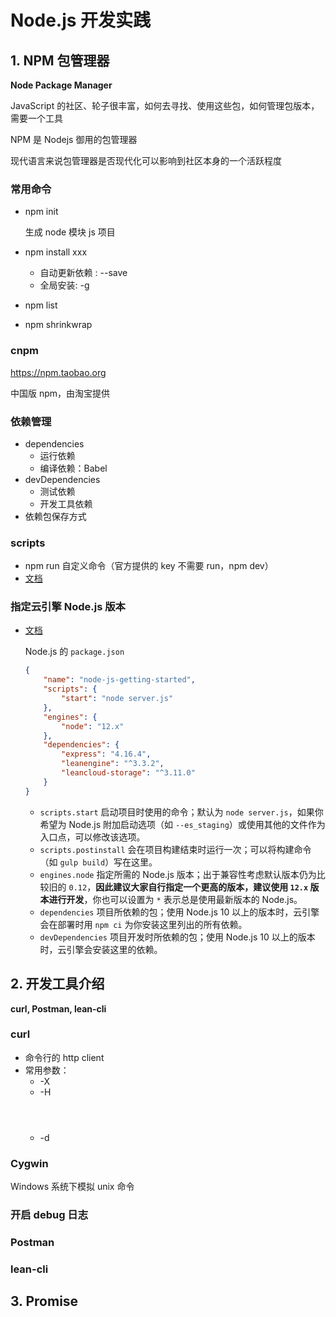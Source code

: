 # Node.js 开发实践
## 1. NPM 包管理器

**Node Package Manager**

JavaScript 的社区、轮子很丰富，如何去寻找、使用这些包，如何管理包版本，需要一个工具

NPM 是 Nodejs 御用的包管理器

现代语言来说包管理器是否现代化可以影响到社区本身的一个活跃程度

### 常用命令

- npm init

  生成 node 模块 js 项目

- npm install xxx

  - 自动更新依赖 : --save
  - 全局安装: -g

- npm list

- npm shrinkwrap

### cnpm

https://npm.taobao.org

中国版 npm，由淘宝提供

### 依赖管理

- dependencies
  - 运行依赖
  - 编译依赖：Babel
- devDependencies
  - 测试依赖
  - 开发工具依赖
- 依赖包保存方式

### scripts

- npm run 自定义命令（官方提供的 key 不需要 run，npm dev）
- [文档](https://docs.npmjs.com/misc/scripts)

### 指定云引擎 Node.js 版本

- [文档](https://leancloud.cn/docs/leanengine_webhosting_guide-node.html#package_json)

  Node.js 的 `package.json`

  ~~~json
  {
      "name": "node-js-getting-started",
      "scripts": {
          "start": "node server.js"
      },
      "engines": {
          "node": "12.x"
      },
      "dependencies": {
          "express": "4.16.4",
          "leanengine": "^3.3.2",
          "leancloud-storage": "^3.11.0"
      }
  }
  ~~~

  - `scripts.start` 启动项目时使用的命令；默认为 `node server.js`，如果你希望为 Node.js 附加启动选项（如 `--es_staging`）或使用其他的文件作为入口点，可以修改该选项。
  - `scripts.postinstall` 会在项目构建结束时运行一次；可以将构建命令（如 `gulp build`）写在这里。
  - `engines.node` 指定所需的 Node.js 版本；出于兼容性考虑默认版本仍为比较旧的 `0.12`，**因此建议大家自行指定一个更高的版本，建议使用 `12.x` 版本进行开发**，你也可以设置为 `*` 表示总是使用最新版本的 Node.js。
  - `dependencies` 项目所依赖的包；使用 Node.js 10 以上的版本时，云引擎会在部署时用 `npm ci` 为你安装这里列出的所有依赖。
  - `devDependencies` 项目开发时所依赖的包；使用 Node.js 10 以上的版本时，云引擎会安装这里的依赖。

## 2. 开发工具介绍

**curl, Postman, lean-cli**

### curl

- 命令行的 http client
- 常用参数：
  - -X <method>
  - -H <header>
  - -d <data>

### Cygwin

Windows 系统下模拟 unix 命令

### 开启 debug 日志

### Postman

### lean-cli

## 3. Promise



















